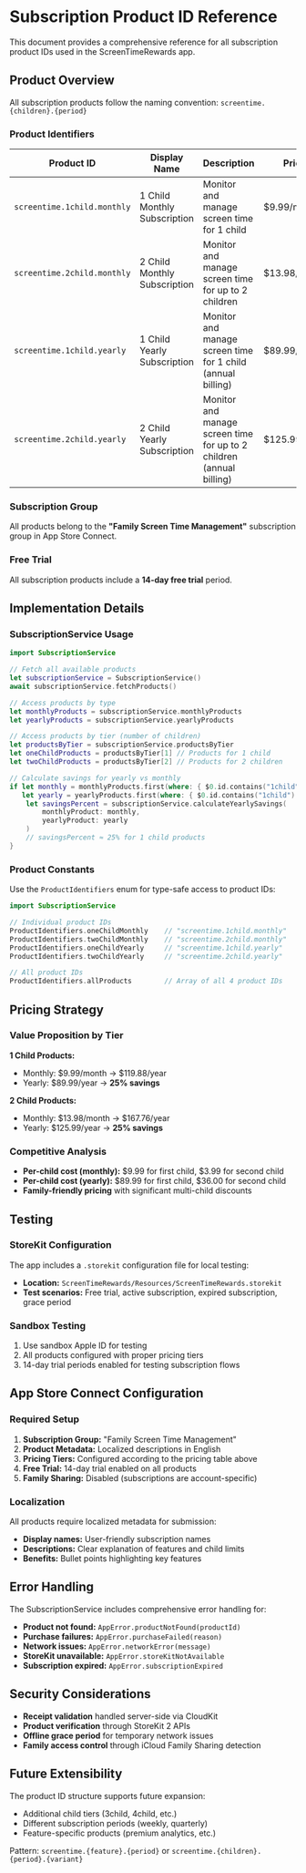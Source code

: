 # Subscription Product ID Reference

This document provides a comprehensive reference for all subscription product IDs used in the ScreenTimeRewards app.

## Product Overview

All subscription products follow the naming convention: `screentime.{children}.{period}`

### Product Identifiers

| Product ID | Display Name | Description | Price | Period |
|------------|--------------|-------------|-------|---------|
| `screentime.1child.monthly` | 1 Child Monthly Subscription | Monitor and manage screen time for 1 child | $9.99/month | Monthly |
| `screentime.2child.monthly` | 2 Child Monthly Subscription | Monitor and manage screen time for up to 2 children | $13.98/month | Monthly |
| `screentime.1child.yearly` | 1 Child Yearly Subscription | Monitor and manage screen time for 1 child (annual billing) | $89.99/year | Yearly |
| `screentime.2child.yearly` | 2 Child Yearly Subscription | Monitor and manage screen time for up to 2 children (annual billing) | $125.99/year | Yearly |

### Subscription Group

All products belong to the **"Family Screen Time Management"** subscription group in App Store Connect.

### Free Trial

All subscription products include a **14-day free trial** period.

## Implementation Details

### SubscriptionService Usage

```swift
import SubscriptionService

// Fetch all available products
let subscriptionService = SubscriptionService()
await subscriptionService.fetchProducts()

// Access products by type
let monthlyProducts = subscriptionService.monthlyProducts
let yearlyProducts = subscriptionService.yearlyProducts

// Access products by tier (number of children)
let productsByTier = subscriptionService.productsByTier
let oneChildProducts = productsByTier[1] // Products for 1 child
let twoChildProducts = productsByTier[2] // Products for 2 children

// Calculate savings for yearly vs monthly
if let monthly = monthlyProducts.first(where: { $0.id.contains("1child") }),
   let yearly = yearlyProducts.first(where: { $0.id.contains("1child") }) {
    let savingsPercent = subscriptionService.calculateYearlySavings(
        monthlyProduct: monthly,
        yearlyProduct: yearly
    )
    // savingsPercent ≈ 25% for 1 child products
}
```

### Product Constants

Use the `ProductIdentifiers` enum for type-safe access to product IDs:

```swift
import SubscriptionService

// Individual product IDs
ProductIdentifiers.oneChildMonthly    // "screentime.1child.monthly"
ProductIdentifiers.twoChildMonthly    // "screentime.2child.monthly"
ProductIdentifiers.oneChildYearly     // "screentime.1child.yearly"
ProductIdentifiers.twoChildYearly     // "screentime.2child.yearly"

// All product IDs
ProductIdentifiers.allProducts        // Array of all 4 product IDs
```

## Pricing Strategy

### Value Proposition by Tier

**1 Child Products:**
- Monthly: $9.99/month → $119.88/year
- Yearly: $89.99/year → **25% savings**

**2 Child Products:**
- Monthly: $13.98/month → $167.76/year
- Yearly: $125.99/year → **25% savings**

### Competitive Analysis

- **Per-child cost (monthly):** $9.99 for first child, $3.99 for second child
- **Per-child cost (yearly):** $89.99 for first child, $36.00 for second child
- **Family-friendly pricing** with significant multi-child discounts

## Testing

### StoreKit Configuration

The app includes a `.storekit` configuration file for local testing:
- **Location:** `ScreenTimeRewards/Resources/ScreenTimeRewards.storekit`
- **Test scenarios:** Free trial, active subscription, expired subscription, grace period

### Sandbox Testing

1. Use sandbox Apple ID for testing
2. All products configured with proper pricing tiers
3. 14-day trial periods enabled for testing subscription flows

## App Store Connect Configuration

### Required Setup

1. **Subscription Group:** "Family Screen Time Management"
2. **Product Metadata:** Localized descriptions in English
3. **Pricing Tiers:** Configured according to the pricing table above
4. **Free Trial:** 14-day trial enabled on all products
5. **Family Sharing:** Disabled (subscriptions are account-specific)

### Localization

All products require localized metadata for submission:
- **Display names:** User-friendly subscription names
- **Descriptions:** Clear explanation of features and child limits
- **Benefits:** Bullet points highlighting key features

## Error Handling

The SubscriptionService includes comprehensive error handling for:

- **Product not found:** `AppError.productNotFound(productId)`
- **Purchase failures:** `AppError.purchaseFailed(reason)`
- **Network issues:** `AppError.networkError(message)`
- **StoreKit unavailable:** `AppError.storeKitNotAvailable`
- **Subscription expired:** `AppError.subscriptionExpired`

## Security Considerations

- **Receipt validation** handled server-side via CloudKit
- **Product verification** through StoreKit 2 APIs
- **Offline grace period** for temporary network issues
- **Family access control** through iCloud Family Sharing detection

## Future Extensibility

The product ID structure supports future expansion:
- Additional child tiers (3child, 4child, etc.)
- Different subscription periods (weekly, quarterly)
- Feature-specific products (premium analytics, etc.)

Pattern: `screentime.{feature}.{period}` or `screentime.{children}.{period}.{variant}`